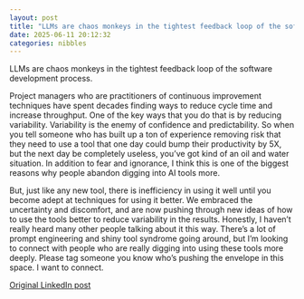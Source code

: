 ```yaml
---
layout: post
title: "LLMs are chaos monkeys in the tightest feedback loop of the software development process."
date: 2025-06-11 20:12:32
categories: nibbles
---
```


LLMs are chaos monkeys in the tightest feedback loop of the software development process.

Project managers who are practitioners of continuous improvement techniques have spent decades finding ways to reduce cycle time and increase throughput. One of the key ways that you do that is by reducing variability. Variability is the enemy of confidence and predictability. So when you tell someone who has built up a ton of experience removing risk that they need to use a tool that one day could bump their productivity by 5X, but the next day be completely useless, you’ve got kind of an oil and water situation. In addition to fear and ignorance, I think this is one of the biggest reasons why people abandon digging into AI tools more.

But, just like any new tool, there is inefficiency in using it well until you become adept at techniques for using it better. We embraced the uncertainty and discomfort, and are now pushing through new ideas of how to use the tools better to reduce variability in the results. Honestly, I haven’t really heard many other people talking about it this way. There’s a lot of prompt engineering and shiny tool syndrome going around, but I’m looking to connect with people who are really digging into using these tools more deeply. Please tag someone you know who’s pushing the envelope in this space. I want to connect.

[Original LinkedIn post](https://www.linkedin.com/feed/update/urn%3Ali%3Ashare%3A7338659424972042240)
